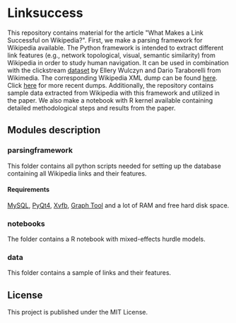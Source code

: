 # Linksuccess #
This repository contains material for the article "What Makes a Link Successful on Wikipedia?". First, we make a parsing framework for Wikipedia available. The Python framework is intended to extract different link features (e.g., network topological, visual, semantic similarity) from Wikipedia in order to study human navigation. 
It can be used in combination with the clickstream [dataset](http://ewulczyn.github.io/Wikipedia_Clickstream_Getting_Started/) by Ellery Wulczyn and Dario Taraborelli from Wikimedia. 
The corresponding Wikipedia XML dump can be found [here](https://archive.org/details/enwiki-20150304). Click [here](https://en.wikipedia.org/wiki/Wikipedia:Database_download) for more recent dumps. Additionally, the repository contains sample data extracted from Wikipedia with this framework and utilized in the paper. We also make a notebook with R kernel available containing detailed methodological steps and results from the paper.




## Modules description  ##

### parsingframework ###
This folder contains all python scripts needed for setting up the database containing all Wikipedia links and their features.

#### Requirements ####
[MySQL](https://www.mysql.com/), [PyQt4](https://www.riverbankcomputing.com/software/pyqt/intro), [Xvfb](https://en.wikipedia.org/wiki/Xvfb), [Graph Tool](https://graph-tool.skewed.de/)
and a lot of RAM and free hard disk space.

### notebooks ###
The folder contains a R notebook with mixed-effects hurdle models.  

### data ###
This folder contains a sample of links and their features. 

## License ##
This project is published under the MIT License.

